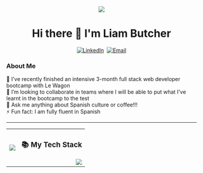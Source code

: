 <div align="center">
	<img src="https://media3.giphy.com/media/v1.Y2lkPTc5MGI3NjExeGJlc2l4bmFidnoydzY4bDdqMXcwOWNkZHh5ZWZ1dmVweDZpNXduaiZlcD12MV9pbnRlcm5hbF9naWZfYnlfaWQmY3Q9Zw/f3iwJFOVOwuy7K6FFw/giphy.gif">
	<h1>Hi there 👋 I'm Liam Butcher</h1
</div>
	<a href="https://www.linkedin.com/in/liambutcher1234/"><img src="https://img.shields.io/badge/LinkedIn-blue?logo=linkedin&logoColor=white&style=for-the-badge" alt="LinkedIn"></a>&nbsp
 	<a href="mailto:liam_butcher@hotmail.co.uk"><img src="https://img.shields.io/badge/Email-0078D4?logo=microsoft-outlook&logoColor=white&style=for-the-badge" alt="Email"></a>

<h3 align="left">
	About Me
</h3>

<div id="about" align="left">
	🔭 I've recently finished an intensive 3-month full stack web developer bootcamp with Le Wagon <br>
	👯 I’m looking to collaborate in teams where I will be able to put what I've learnt in the bootcamp to the test <br>
	💬 Ask me anything about Spanish culture or coffee!!! <br>
	⚡ Fun fact: I am fully fluent in Spanish <br>
</div>

***

<table>
  <tr>
    <td align="left">
      <img src="https://github-readme-stats.vercel.app/api/top-langs/?username=ljhbutcher&layout=pie&hide=dockerfile">
    </td>
    <td align="right">
      <h3>📚 My Tech Stack</h3>
      <img src="https://skillicons.dev/icons?i=ruby,rails,html,css,heroku,figma">
    </td>
  </tr>
</table>

